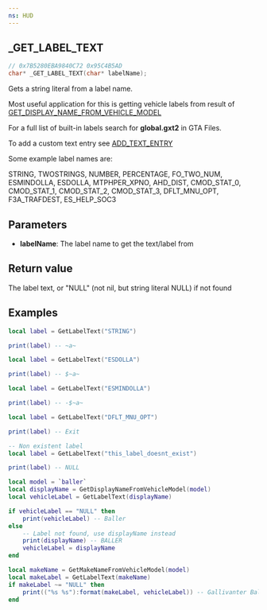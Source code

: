 ```yaml
---
ns: HUD
---
```

## _GET_LABEL_TEXT

```c
// 0x7B5280EBA9840C72 0x95C4B5AD
char* _GET_LABEL_TEXT(char* labelName);
```

Gets a string literal from a label name.

Most useful application for this is getting vehicle labels from result of [GET_DISPLAY_NAME_FROM_VEHICLE_MODEL](#_0xB215AAC32D25D019)

For a full list of built-in labels search for **global.gxt2** in GTA Files.

To add a custom text entry see [ADD_TEXT_ENTRY](#_0x32CA01C3)

Some example label names are:

STRING, TWOSTRINGS, NUMBER, PERCENTAGE, FO_TWO_NUM, ESMINDOLLA, ESDOLLA, MTPHPER_XPNO, AHD_DIST, CMOD_STAT_0, CMOD_STAT_1, CMOD_STAT_2, CMOD_STAT_3, DFLT_MNU_OPT, F3A_TRAFDEST, ES_HELP_SOC3

## Parameters
* **labelName**: The label name to get the text/label from

## Return value

The label text, or "NULL" (not nil, but string literal NULL) if not found

## Examples

```lua
local label = GetLabelText("STRING")

print(label) -- ~a~

local label = GetLabelText("ESDOLLA")

print(label) -- $~a~

local label = GetLabelText("ESMINDOLLA")

print(label) -- -$~a~

local label = GetLabelText("DFLT_MNU_OPT")

print(label) -- Exit

-- Non existent label
local label = GetLabelText("this_label_doesnt_exist")

print(label) -- NULL

local model = `baller`
local displayName = GetDisplayNameFromVehicleModel(model)
local vehicleLabel = GetLabelText(displayName)

if vehicleLabel == "NULL" then
    print(vehicleLabel) -- Baller
else
    -- Label not found, use displayName instead
    print(displayName) -- BALLER
    vehicleLabel = displayName
end

local makeName = GetMakeNameFromVehicleModel(model)
local makeLabel = GetLabelText(makeName)
if makeLabel ~= "NULL" then
    print(("%s %s"):format(makeLabel, vehicleLabel)) -- Gallivanter Baller
end

```